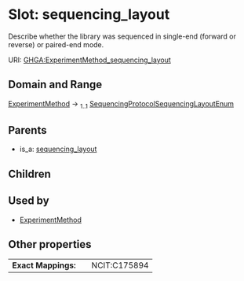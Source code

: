 
# Slot: sequencing_layout


Describe whether the library was sequenced in single-end (forward or reverse) or paired-end mode.

URI: [GHGA:ExperimentMethod_sequencing_layout](https://w3id.org/GHGA/ExperimentMethod_sequencing_layout)


## Domain and Range

[ExperimentMethod](ExperimentMethod.md) &#8594;  <sub>1..1</sub> [SequencingProtocolSequencingLayoutEnum](SequencingProtocolSequencingLayoutEnum.md)

## Parents

 *  is_a: [sequencing_layout](sequencing_layout.md)

## Children


## Used by

 * [ExperimentMethod](ExperimentMethod.md)

## Other properties

|  |  |  |
| --- | --- | --- |
| **Exact Mappings:** | | NCIT:C175894 |

